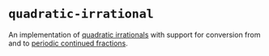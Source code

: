 # `quadratic-irrational`

An implementation of [quadratic irrationals][qi] with support for conversion
from and to [periodic continued fractions][pcf].

[qi]:  http://en.wikipedia.org/wiki/Quadratic_irrational
[pcf]: http://en.wikipedia.org/wiki/Periodic_continued_fraction
